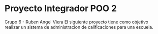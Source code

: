 # Proyecto Integrador POO 2
Grupo 6 - Ruben Angel Viera
El siguiente proyecto tiene como objetivo realizar un sistema de administracion de calificaciones para una escuela.
